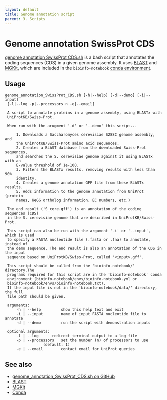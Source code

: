 ```yaml
---
layout: default
title: Genome annotation script
parent: 3. Scripts
---
```


# Genome annotation SwissProt CDS

[genome annotation SwissProt CDS.sh](../scripts/genome_annotation_SwissProt_CDS.sh) is a bash script that annotates the coding sequences (CDS) in a given genome assembly.
It uses [BLAST](blast.md) and [MGKit](https://github.com/frubino/mgkit), which are included in the `bioinfo-notebook` [conda environment](conda.md).

## Usage

```
genome_annotation_SwissProt_CDS.sh [-h|--help] [-d|--demo] [-i|--input] 
 [-l|--log -p|--processors n -e|--email] 
 
 A script to annotate proteins in a genome assembly, using BLASTx with
 UniProtKB/Swiss-Prot.
 
 When run with the arugment '-d' or '--demo' this script...
 
 	 1. Downloads a Saccharomyces cerevisiae S288C genome assembly, and 
 	 the UniProtKB/Swiss-Prot amino acid sequences. 
 	 2. Creates a BLAST database from the downloaded Swiss-Prot sequences,
 	 and searches the S. cerevisiae genome against it using BLASTx with an
 	 E-value threshold of 1e-100. 
 	 3. Filters the BLASTx results, removing results with less than 90%
 	 identity.
 	 4. Creates a genome annotation GFF file from these BLASTx results.
 	 5. Adds information to the genome annotation from UniProt (protein
 	 names, KeGG ortholog information, EC numbers, etc.) 
 
 The end result ('S_cere.gff') is an annotation of the coding sequences (CDS) 
 in the S. cerevisiae genome that are described in UniProtKB/Swiss-Prot. 
 
 This script can also be run with the argument '-i' or '--input', which is used
 to specify a FASTA nucleotide file (.fasta or .fna) to annotate, instead of
 the demo sequence. The end result is also an annotation of the CDS in the input
 sequence based on UniProtKB/Swiss-Prot, called '<input>.gff'. 
 
 This script should be called from the 'bioinfo-notebook/' directory.The 
 programs required for this script are in the 'bioinfo-notebook' conda 
 environment (bioinfo-notebook/envs/bioinfo-notebook.yml or 
 bioinfo-notebook/envs/bioinfo-notebook.txt). 
 If the input file is not in the 'bioinfo-notebook/data/' directory, the full 
 file path should be given.
 
 arguments: 
 	 -h | --help		 show this help text and exit 
 	 -i | --input		 name of input FASTA nucleotide file to annotate 
 	 -d | --demo		 run the script with demonstration inputs
 
 optional arguments:
 	 -l | --log		 redirect terminal output to a log file 
 	 -p | --processors	 set the number (n) of processors to use
 				 (default: 1) 
 	 -e | --email		 contact email for UniProt queries
```

## See also

- [genome_annotation_SwissProt_CDS.sh on GitHub](https://github.com/rnnh/bioinfo-notebook/blob/master/scripts/genome_annotation_SwissProt_CDS.sh)
- [BLAST](blast.md)
- [MGKit](https://github.com/frubino/mgkit)
- [Conda](conda.md)
